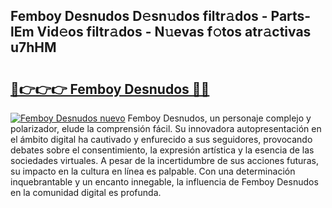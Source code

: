 ## Femboy Desnudos D𝚎sn𝚞dos filtr𝚊dos - Parts-lEm Vid𝚎os filtr𝚊dos - N𝚞evas f𝚘tos atr𝚊ctivas u7hHM

# <h2><a href="http://mb8k6e.tromn.icu/?c=Femboy+Desnudos">🔗👉👉👉 Femboy Desnudos 🔗🔗</a></h2>

[![Femboy Desnudos nuevo](https://i.imgur.com/pEAQMta.gif)](http://mb8k6e.tromn.icu/?c=Femboy+Desnudos)
Femboy Desnudos, un personaje complejo y polarizador, elude la comprensión fácil. Su innovadora autopresentación en el ámbito digital ha cautivado y enfurecido a sus seguidores, provocando debates sobre el consentimiento, la expresión artística y la esencia de las sociedades virtuales. A pesar de la incertidumbre de sus acciones futuras, su impacto en la cultura en línea es palpable. Con una determinación inquebrantable y un encanto innegable, la influencia de Femboy Desnudos en la comunidad digital es profunda.
